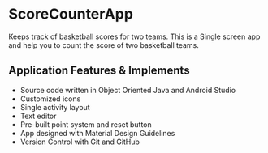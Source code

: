 # ScoreCounterApp
Keeps track of basketball scores for two teams. This is a Single screen app and help you to count the score of two basketball teams.

## Application Features & Implements
- Source code written in Object Oriented Java and Android Studio 
- Customized icons 
- Single activity layout 
- Text editor 
- Pre-built point system and reset button 
- App designed with Material Design Guidelines 
- Version Control with Git and GitHub
